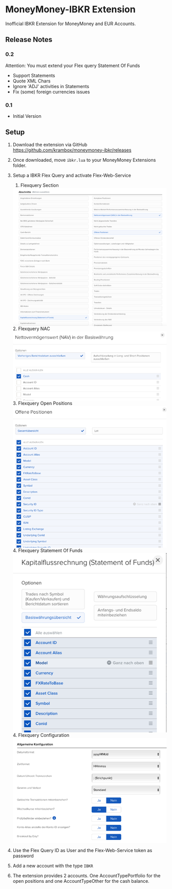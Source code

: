 # MoneyMoney-IBKR Extension

Inofficial IBKR Extension for MoneyMoney and EUR Accounts.

## Release Notes

### 0.2

Attention: You must extend your Flex query Statement Of Funds

- Support Statements
- Quote XML Chars
- Ignore 'ADJ' activities in Statements
- Fix (some) foreign currencies issues

### 0.1

- Initial Version

## Setup

1. Download the extension via  GitHub  https://github.com/krambox/moneymoney-ibkr/releases
2. Once downloaded, move `ibkr.lua` to your MoneyMoney Extensions folder.
3. Setup a IBKR Flex Query and activate Flex-Web-Service
    1. Flexquery Section
      <img src="Flexquery Sections.png" align="middle"/>
    2. Flexquery NAC
      <img src="Flexquery NAC.png" align="middle"/>
    3. Flexquery Open Positions
      <img src="Flexquery Open Positions.png" align="middle"/>
    4. Flexquery Statement Of Funds
      <img src="Flexquery StatementOfFunds.png" align="middle"/>
    4. Flexquery Configuration
      <img src="Flexquery Configuration.png" align="middle"/>
    
4.  Use the Flex Query ID as User and the Flex-Web-Service token as password
5.  Add a new account with the type `IBKR`
6.  The extension provides 2 accounts. One AccountTypePortfolio for the open positions and one  AccountTypeOther for the cash balance. 
